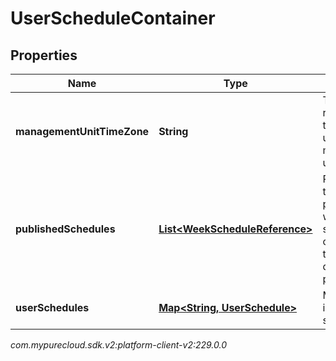 # UserScheduleContainer


## Properties

| Name | Type | Description | Notes |
| ------------ | ------------- | ------------- | ------------- |
| **managementUnitTimeZone** | **String** | The reference time zone used for the management unit |  [optional] |
| **publishedSchedules** | [**List&lt;WeekScheduleReference&gt;**](WeekScheduleReference) | References to all published week schedules overlapping the start/end date query parameters |  [optional] |
| **userSchedules** | [**Map&lt;String, UserSchedule&gt;**](UserSchedule) | Map of user id to user schedule |  [optional] |




_com.mypurecloud.sdk.v2:platform-client-v2:229.0.0_
